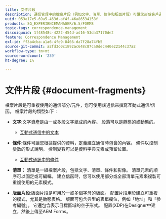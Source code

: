 ```yaml
---
title: 文件片段
description: 通信管理中的檔案片段（例如文字、清單、條件和版面片段）可讓您形成客戶通信的靜態、動態和可重複的元件。
uuid: 053a17e5-69a5-463d-af4f-46a86534158f
products: SG_EXPERIENCEMANAGER/6.5/FORMS
topic-tags: correspondence-management
discoiquuid: 1f48548c-4222-454d-ad16-53da37170de2
feature: Correspondence Management
exl-id: ff3a4cba-a1a6-4fc9-8466-da7f28a74fb5
source-git-commit: a2fd3c0c1892ac648c87ca0dec440e22144c37a2
workflow-type: tm+mt
source-wordcount: '239'
ht-degree: 1%

---
```


# 文件片段 {#document-fragments}

檔案片段是可重複使用的通信部分/元件，您可使用該通信來撰寫互動式通信/信函。 檔案片段的類型如下：

* **文字**:文字資產是由一或多段文字組成的內容。 段落可以是靜態的或動態的。

   * [互動式通信中的文本](/help/forms/using/texts-interactive-communications.md)

* **條件**:條件可讓您根據提供的資料，定義建立通信時包含的內容。 條件以控制變數的形式說明。 控制變數可以是資料字典元素或預留位置。

   * [互動式通訊中的條件](/help/forms/using/conditions-interactive-communications.md)

* **清單：** 清單是一組檔案片段，包括文字、清單、條件和影像。 清單元素的順序可以固定或可編輯。 建立信函時，您可以使用部分或全部清單元素來複製可重複使用的元素模式。
* **版面片段**:版面片段是可用於一或多個字母的版面。 配置片段用於建立可重複的模式，尤其是動態表格。 版面可包含典型的表單欄位，例如「地址」和「參考編號」。 它還包含表示目標區域的空子形式。 配置(XDP)在Designer中建立，然後上傳至AEM Forms。
